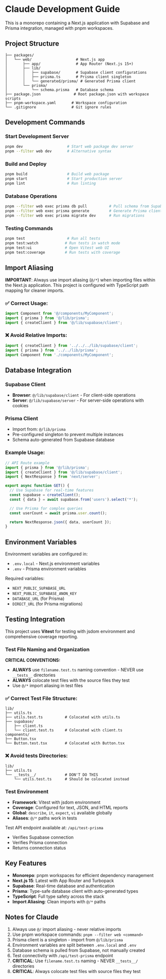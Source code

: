 # Claude Development Guide

This is a monorepo containing a Next.js application with Supabase and Prisma integration, managed with pnpm workspaces.

## Project Structure

```
├── packages/
│   └── web/                    # Next.js app
│       ├── app/                # App Router (Next.js 15+)
│       ├── lib/
│       │   ├── supabase/       # Supabase client configurations
│       │   ├── prisma.ts       # Prisma client singleton
│       │   └── generated/prisma/ # Generated Prisma client
│       └── prisma/
│           └── schema.prisma   # Database schema
├── package.json               # Root package.json with workspace scripts
├── pnpm-workspace.yaml       # Workspace configuration
└── .gitignore                # Git ignore rules
```

## Development Commands

### Start Development Server

```bash
pnpm dev                    # Start web package dev server
pnpm --filter web dev       # Alternative syntax
```

### Build and Deploy

```bash
pnpm build                  # Build web package
pnpm start                  # Start production server
pnpm lint                   # Run linting
```

### Database Operations

```bash
pnpm --filter web exec prisma db pull          # Pull schema from Supabase
pnpm --filter web exec prisma generate         # Generate Prisma client
pnpm --filter web exec prisma migrate dev      # Run migrations
```

### Testing Commands

```bash
pnpm test                   # Run all tests
pnpm test:watch            # Run tests in watch mode
pnpm test:ui               # Open Vitest web UI
pnpm test:coverage         # Run tests with coverage
```

## Import Aliasing

**IMPORTANT**: Always use import aliasing (`@/*`) when importing files within the Next.js application. This project is configured with TypeScript path mapping for cleaner imports.

### ✅ Correct Usage:

```typescript
import Component from '@/components/MyComponent';
import { prisma } from '@/lib/prisma';
import { createClient } from '@/lib/supabase/client';
```

### ❌ Avoid Relative Imports:

```typescript
import { createClient } from '../../../lib/supabase/client';
import { prisma } from '../../lib/prisma';
import Component from './components/MyComponent';
```

## Database Integration

### Supabase Client

- **Browser**: `@/lib/supabase/client` - For client-side operations
- **Server**: `@/lib/supabase/server` - For server-side operations with cookies

### Prisma Client

- Import from: `@/lib/prisma`
- Pre-configured singleton to prevent multiple instances
- Schema auto-generated from Supabase database

### Example Usage:

```typescript
// API Route example
import { prisma } from '@/lib/prisma';
import { createClient } from '@/lib/supabase/client';
import { NextResponse } from 'next/server';

export async function GET() {
  // Use Supabase for real-time features
  const supabase = createClient();
  const { data } = await supabase.from('users').select('*');

  // Use Prisma for complex queries
  const userCount = await prisma.user.count();

  return NextResponse.json({ data, userCount });
}
```

## Environment Variables

Environment variables are configured in:

- `.env.local` - Next.js environment variables
- `.env` - Prisma environment variables

Required variables:

- `NEXT_PUBLIC_SUPABASE_URL`
- `NEXT_PUBLIC_SUPABASE_ANON_KEY`
- `DATABASE_URL` (for Prisma)
- `DIRECT_URL` (for Prisma migrations)

## Testing Integration

This project uses **Vitest** for testing with jsdom environment and comprehensive coverage reporting.

### Test File Naming and Organization

**CRITICAL CONVENTIONS:**

- **ALWAYS** use `filename.test.ts` naming convention - NEVER use `__tests__` directories
- **ALWAYS** colocate test files with the source files they test
- Use `@/*` import aliasing in test files

### ✅ Correct Test File Structure:

```
lib/
├── utils.ts
├── utils.test.ts          # Colocated with utils.ts
├── supabase/
│   ├── client.ts
│   └── client.test.ts     # Colocated with client.ts
components/
├── Button.tsx
└── Button.test.tsx        # Colocated with Button.tsx
```

### ❌ Avoid **tests** Directories:

```
lib/
├── utils.ts
└── __tests__/             # DON'T DO THIS
    └── utils.test.ts      # Should be colocated instead
```

### Test Environment

- **Framework**: Vitest with jsdom environment
- **Coverage**: Configured for text, JSON, and HTML reports
- **Global**: `describe`, `it`, `expect`, `vi` available globally
- **Aliases**: `@/*` paths work in tests

Test API endpoint available at: `/api/test-prisma`

- Verifies Supabase connection
- Verifies Prisma connection
- Returns connection status

## Key Features

- **Monorepo**: pnpm workspaces for efficient dependency management
- **Next.js 15**: Latest with App Router and Turbopack
- **Supabase**: Real-time database and authentication
- **Prisma**: Type-safe database client with auto-generated types
- **TypeScript**: Full type safety across the stack
- **Import Aliasing**: Clean imports with `@/*` paths

## Notes for Claude

1. Always use `@/` import aliasing - never relative imports
2. Use pnpm workspace commands: `pnpm --filter web <command>`
3. Prisma client is a singleton - import from `@/lib/prisma`
4. Environment variables are split between `.env.local` and `.env`
5. Database schema is pulled from Supabase, not manually created
6. Test connectivity with `/api/test-prisma` endpoint
7. **CRITICAL**: Use `filename.test.ts` naming - NEVER `__tests__/` directories
8. **CRITICAL**: Always colocate test files with source files they test
